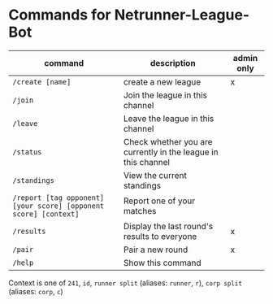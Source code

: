 # Commands for Netrunner-League-Bot

| command                                                          | description                                                   | admin only |
|------------------------------------------------------------------|---------------------------------------------------------------|------------|
| `/create [name]`                                                 | create a new league                                           | x          |
| `/join`                                                          | Join the league in this channel                               |            |
| `/leave`                                                         | Leave the league in this channel                              |            |
| `/status`                                                        | Check whether you are currently in the league in this channel |            |
| `/standings`                                                     | View the current standings                                    |            |
| `/report [tag opponent] [your score] [opponent score] [context]` | Report one of your matches                                    |            |
| `/results`                                                       | Display the last round's results to everyone                  | x          |
| `/pair`                                                          | Pair a new round                                              | x          |
| `/help`                                                          | Show this command                                             |            |

Context is one of `241`, `id`, `runner split` (aliases: `runner`, `r`), `corp split` (aliases: `corp`, `c`)